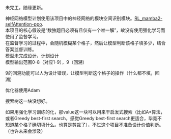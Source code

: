 未完工，随缘更新。  

神经网络模型计划使用该项目中的神经网络的模块空间识别模块。[RL_mamba2-selfAttention-ppo](https://github.com/xxxxx23124/RL_mamba2-selfAttention-ppo.git).  
本项目的核心假设是“数独题目必须有且仅有一个唯一解”，故没有使用强化学习而使用了监督学习。  
在监督学习的过程中，会随机模糊某个格子，然后让模型判断该格子填多少，结合答案监督训练。  
模型未完成设计，计划设计  
模型输出范围0-8（对应1-9），9（回溯）  

9的回溯功能可以人为设计错误，让模型判断这个格子的操作（什么都不填，回溯）  

优化器使用Adam  

搜索树这一块没想好。  

如果用强化学习训练的化，那value这一块可以用来干启发式搜索（比如A*算法，或者Greedy best-first search，感觉Greedy best-first search更适合，毕竟不知道某个格子确切填什么。也算是剪裁了），不过这个项目不准备设计价值判断。（也许未来会涉及）  